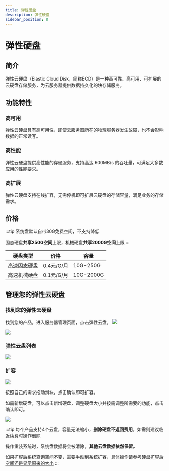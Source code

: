 ```yaml
---
title: 弹性硬盘
description: 弹性硬盘
sidebar_position: 8
---
```



# 弹性硬盘

## 简介

弹性云硬盘（Elastic Cloud Disk，简称ECD）是一种高可靠、高可用、可扩展的云硬盘存储服务，为云服务器提供数据持久化的块存储服务。

## 功能特性

### 高可用

弹性云硬盘具有高可用性，即使云服务器所在的物理服务器发生故障，也不会影响数据的正常读写。

### 高性能

弹性云硬盘提供高性能的存储服务，支持高达 600MB/s 的吞吐量，可满足大多数应用的性能要求。

### 高扩展

弹性云硬盘支持在线扩容，无需停机即可扩展云硬盘的存储容量，满足业务的存储需求。

## 价格
:::tip
系统盘默认自带30G免费空间，不支持降低

固态硬盘**共享250G空间**上限，机械硬盘**共享2000G空间**上限
:::

| 硬盘类型   | 价格       | 容量        |
|--------|----------|-----------|
| 高速固态硬盘 | 0.4元/G/月 | 10G-250G  |
| 高速机械硬盘 | 0.1元/G/月 | 10G-2000G |


## 管理您的弹性云硬盘

### 找到您的弹性云硬盘

找到您的产品，进入服务器管理页面，点击弹性云盘。
![](https://cn-sy1.rains3.com/rainyun-assets/pic/2023/12/20231211150725_4c020bcca55c07770891dca49ada518b.png)


![](https://cn-sy1.rains3.com/rainyun-assets/pic/2024/06/20240605175119_a019654792ab657a98ac686fb9a31b29.png)

### 弹性云盘列表

![](https://cn-sy1.rains3.com/rainyun-assets/pic/2024/06/20240605175235_170c9a529920867008126feb3cc4da56.png)

### 扩容
![](https://cn-sy1.rains3.com/rainyun-assets/pic/2024/06/20240605175436_804ef4c6c2f16b21524dfca7ba26034d.png)

按照自己的需求拖动滑块，点击确认即可扩容。

如需新增硬盘，可以点击新增硬盘，调整硬盘大小并按需调整所需要的功能，点击确认即可。

![](https://cn-sy1.rains3.com/rainyun-assets/pic/2024/06/20240605175534_f36fca7099c2821c822161f574130922.png)


:::tip
每个产品支持4个云盘，容量无法缩小，**删除硬盘不返回费用**，如需则建议临近续费时操作删除

操作重装系统时，系统盘数据将会被清除，**其他云盘数据依然保留。**

如果扩容后系统查询空间不变，需要手动到系统扩容，具体操作请参考[硬盘扩容后空间还是显示原来的大小](/docs/support#硬盘扩容后空间还是显示原来的大小)
:::


